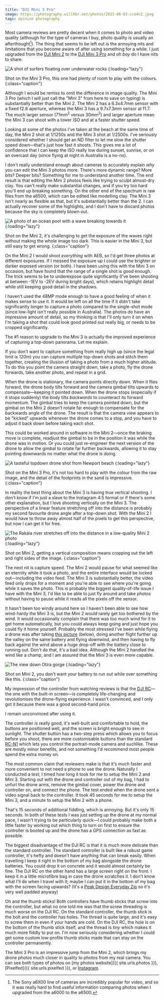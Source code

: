 ```yaml
---
title: "DJI Mini 3 Pro"
image: https://photography.willhbr.net/photos/2023-06-03-cce4c2.jpeg
tags: opinion photography
---
```


Most camera reviews are pretty decent when it comes to photo and video quality (although for the type of cameras I buy, photo quality is usually an afterthought[^photo-reviews]). The thing that seems to be left out is the annoying nits and limitations that you become aware of after using something for a while. I just upgraded from the [DJI Mini 2][mini-2] to the [DJI Mini 3 Pro][mini-3-pro] and _oh boy_ do I have nits to share.

![A shot of surfers floating over underwater rocks](https://photography.willhbr.net/photos/2023-06-10-865bcc.jpeg)
{:loading="lazy"}

Shot on the Mini 3 Pro, this one had plenty of room to play with the colours.
{:class="caption"}

[mini-2]: https://www.dji.com/au/mini-2
[mini-3-pro]: https://www.dji.com/au/mini-3-pro

[^photo-reviews]: The Sony a6X00 line of cameras are incredibly popular for video, and so it was really hard to find useful information comparing photos when I upgraded from the a6000 to the a6500.

Although I would be remiss to omit the difference in image quality. The Mini 3 Pro (which I will just call the "Mini 3" from here to save on typing) is substantially better than the Mini 2. The Mini 2 has a 6.3x4.7mm sensor with a fixed f2.8 aperture, whereas the Mini 3 has a 9.7x7.3mm sensor at f1.7. The much larger sensor (71mm<sup>2</sup> versus 30mm<sup>2</sup>) and larger aperture mean the Mini 3 can shoot with a lower ISO and at a faster shutter speed.

Looking at some of the photos I've taken at the beach at the same time of day, the Mini 2 shot at 1/1250s and the Mini 3 shot at 1/2500s. I've seriously considered whether I should get an ND filter to let me slow the shutter speed down—that's just how fast it shoots. This gives me a lot of confidence that I can keep the ISO really low during sunset, sunrise, or on an overcast day (since flying at night in Australia is a no-no).

I don't really understand enough about cameras to accurately explain _why_ you can edit the Mini 3 photos more. There's more dynamic range? More bits? Deeper bits? Something for me to understand another time. The end result is that editing the Mini 2 photos feels like trying to sculpt almost-dry clay. You can't really make substantial changes, and if you try too hard you'll end up breaking something. On the other end of the spectrum is raw files from the a6500, which can be edited like modelling clay. The Mini 3 isn't nearly as flexible as that, but it's substantially better than the 2. I can actually recover some of the highlights, and I don't have to discard photos because the sky is completely blown out.

![A photo of an ocean pool with a wave breaking towards it](https://photography.willhbr.net/photos/2022-10-29-7eb22c.jpeg)
{:loading="lazy"}

Shot on the Mini 2, it's challenging to get the exposure of the waves right without making the whole image too dark. This is easier in the Mini 3, but still easy to get wrong.
{:class="caption"}

On the Mini 2 I would shoot _everything_ with AEB, so I'd get three photos at different exposures. If I messed the exposure up I could use the brighter or darker exposed version (or both). I have been using this with the Mini 3 on occasion, but have found that the range of a single shot is good enough. The trick seems to be to underexpose quite significantly (I've been shooting at between -1EV to -2EV during bright days), which retains highlight detail while still keeping good detail in the shadows.

I haven't used the 48MP mode enough to have a good feeling of when it makes sense to use it. It would be left on all the time if it didn't take significantly longer to capture a photo compared to the single-shot mode (since low-light isn't really possible in Australia). The photos do have an impressive amount of detail, so my thinking is that I'll only turn it on when I'm taking a shot that could look good printed out really big, or needs to be cropped significantly.

The #1 reason to upgrade to the Mini 3 is actually the improved experience of capturing a top-down panorama. Let me explain.

If you don't want to capture something from really high up (since the legal limit is 120m) you can capture multiple top-down shots and stitch them together, creating the illusion of taking a photo from a much higher altitude. To do this you point the camera straight down, take a photo, fly the drone forwards, take another photo, and repeat in a grid.

When the drone is stationary, the camera points directly down. When it flies forward, the drone body tilts forward and the camera gimbal tilts upwards to compensate—keeping it pointed down. When the drone stops (especially if it stops suddenly) the body tilts _backwards_ to counteract its forward momentum. The gimbal tries to keep the camera pointed down, but the gimbal on the Mini 2 doesn't rotate far enough to compensate for the backwards angle of the drone. The result is that the camera view appears to be "kicked" upwards whenever the drone comes to a stop, and you have to adjust it back down before taking each shot.

This could be worked around in software in the Mini 2—once the braking move is complete, readjust the gimbal to be in the position it was while the drone was in motion. Or you could just re-engineer the next version of the drone to allow the gimbal to rotate far further backwards, allowing it to stay pointing downwards no matter what the drone is doing.

![A tasteful topdown drone shot from Newport beach](https://photography.willhbr.net/photos/2023-06-03-92a734.jpeg)
{:loading="lazy"}

Shot on the Mini 3 Pro, it's not too hard to play with the colour from the raw image, and the detail of the footprints in the sand is impressive.
{:class="caption"}

In reality the best thing about the Mini 3 is having true vertical shooting. I don't know if I'm just a slave to the Instagram 4:5 format or if there's some other explanation, but I love shooting vertically on the Mini 3. The perspective of a linear feature stretching off into the distance is probably my second favourite drone angle after a top-down shot. With the Mini 2 I would have to throw away almost half of the pixels to get this perspective, but now I can get it for free.

![The Rakaia river stretches off into the distance in a low-quality Mini 2 photo](https://photography.willhbr.net/photos/2022-06-20-56b5a9.jpeg)
{:loading="lazy"}

Shot on Mini 2, getting a vertical composition means cropping out the left and right sides of the image.
{:class="caption"}

The next nit is capture speed. The Mini 2 would pause for what seemed like an eternity while it took a photo, and the entire interface would be locked out—including the video feed. The Mini 3 is substantially better, the video feed only drops for a moment and you're able to see where you're going while it saves the photo. This is probably the biggest quality-of-life issue I have with the Mini 3, I'd like to be able to just fly around and take photos without having to pause while it reads all the pixels off the sensor.

It hasn't been too windy around here so I haven't been able to see how wind-hardy the Mini 3 is, but the Mini 2 would rarely get too bothered by the wind. It would occasionally complain that there was too much wind for it to get home automatically, but you could always keep going and just hope you could fly it home yourself. Probably the most stressed I've been while flying a drone was after taking [this picture](https://photography.willhbr.net/2022-06-29/) (below), doing another flight further up the valley on the same battery and flying downwind, and then having to fly back against the wind above a huge drop-off with the battery close to running out. Don't do that, it's a bad idea. Although the Mini 2 handled the wind like a champ, and I am assured that the Mini 3 is even more capable.

![The view down Otira gorge](https://photography.willhbr.net/photos/2022-06-29-f34243.jpeg)
{:loading="lazy"}

Shot on Mini 2, you don't want your battery to run out while over something like this.
{:class="caption"}

My impression of the controller from watching reviews is that the [DJI RC](https://www.dji.com/au/rc)—the one with the built-in screen—is completely life-changing and revolutionises the drone-flying experience. I wasn't convinced, and I only got it because there was a good second-hand price.

I remain unconvinced after using it.

The controller _is_ really good, it's well-built and comfortable to hold, the buttons are positioned well, and the screen is bright enough to see in sunlight. The shutter button has a two-step press which allows you to focus before you shoot, there are more customisable buttons than the standard [RC-N1](https://store.dji.com/au/product/dji-rc-n1-remote-controller-module) which lets you control the portrait-mode camera and suchlike. These are mostly minor benefits, and not something I'd recommend most people spend the extra money on.

The most common claim that reviewers make is that it's much faster and more convenient to not need a phone to use the drone. Naturally I conducted a test; I timed how long it took for me to setup the Mini 2 and Mini 3. Starting out with the drone and controller out of my bag, I had to unfurl the drone arms, remove the gimbal cover, power the drone and controller on, and connect the phone. The test ended when the drone sent a video signal back to the controller. It took 45 seconds for me to setup the Mini 3, and a minute to setup the Mini 2 with a phone.

That's 15 seconds of additional fiddling, which is annoying. But it's only 15 seconds. In both of these tests I was just setting up the drone at my normal pace, I wasn't trying to be particularly quick—I could probably make both a little faster by working out which thing to turn on first to ensure the controller is booted up and the drone has a GPS connection as fast as possible.

The biggest disadvantage of the DJI RC is that it is much more delicate than the standard controller. The standard controller is built like a robust game controller, it's hefty and doesn't have anything that can break easily. When travelling I keep it right in the bottom of my bag alongside the drone batteries. You could drop it on concrete and it would almost certainly be fine. The DJI RC on the other hand has a large screen right on the front. I keep it in a little microfibre bag in case the drone scratches it. I don't know what I'll do when I travel with it; maybe I can put it in the bottom of my bag with the screen facing upwards? (It's a [Peak Design Everyday Zip][zip-bag] so it's very well padded anyway)

[zip-bag]: https://www.peakdesign.com/products/everyday-backpack-zip?variant=29743829418028

Oh and the thumb sticks! Both controllers have thumb sticks that screw into the controller, but what no one told me was that the screw threading is much worse on the DJI RC. On the standard controller, the thumb stick is the bolt and the controller has holes. The thread is quite large, and it's easy to screw them in even if your hands are cold. On the DJI RC, the hole is on the bottom of the thumb stick itself, and the thread is _tiny_ which makes it much more fiddly to put on. I'm now seriously considering whether I could get some custom low-profile thumb sticks made that can stay on the controller permanently.

The Mini 3 Pro is an impressive jump from the Mini 2, which brings my drone photos much closer in quality to photos from my real camera. You can see both types of photos on [my photos website]({{ site.urls.photos }}), [Pixelfed]({{ site.urls.pixelfed }}), or [Instagram](https://instagram.com/willhbr).
